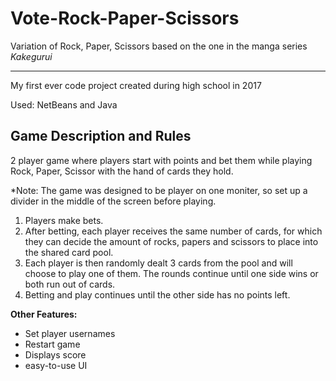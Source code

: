 # Vote-Rock-Paper-Scissors

Variation of Rock, Paper, Scissors based on the one in the manga series *Kakegurui* 

-----------
My first ever code project created during high school in 2017

Used: NetBeans and Java

Game Description and Rules
-----------
2 player game where players start with points and bet them while playing Rock, Paper, Scissor with the hand of cards they hold. 

*Note: The game was designed to be player on one moniter, so set up a divider in the middle of the screen before playing.

1. Players make bets.
2. After betting, each player receives the same number of cards, for which they can decide the amount of rocks, papers and scissors to place into the shared card pool.
3. Each player is then randomly dealt 3 cards from the pool and will choose to play one of them. The rounds continue until one side wins or both run out of cards.
4. Betting and play continues until the other side has no points left.

**Other Features:**
- Set player usernames
- Restart game
- Displays score
- easy-to-use UI
